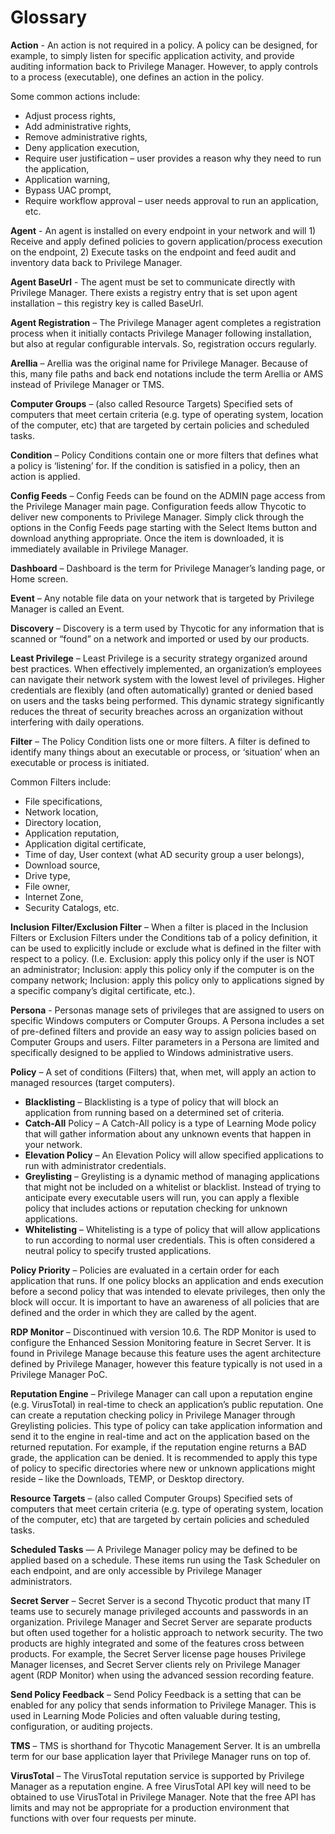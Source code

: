[title]: # (Glossary)
[tags]: # ( )
[priority]: # (99)
# Glossary

__Action__ -  An action is not required in a policy. A policy can be designed, for example, to simply listen for specific application activity, and provide auditing information back to Privilege Manager. However, to apply controls to a process (executable), one defines an action in the policy.

Some common actions include:

* Adjust process rights, 
* Add administrative rights,
* Remove administrative rights,
* Deny application execution,
* Require user justification – user provides a reason why they need to run the application,
* Application warning,
* Bypass UAC prompt,
* Require workflow approval – user needs approval to run an application, etc.

__Agent__ - An agent is installed on every endpoint in your network and will 1) Receive and apply defined policies to govern application/process execution on the endpoint, 2) Execute tasks on the endpoint and feed audit and inventory data back to Privilege Manager.

__Agent BaseUrl__ - The agent must be set to communicate directly with Privilege Manager. There exists a registry entry that is set upon agent installation – this registry key is called BaseUrl.  

__Agent Registration__ – The Privilege Manager agent completes a registration process when it initially contacts Privilege Manager following installation, but also at regular configurable intervals. So, registration occurs regularly.

__Arellia__ – Arellia was the original name for Privilege Manager. Because of this, many file paths and back end notations include the term Arellia or AMS instead of Privilege Manager or TMS.

__Computer Groups__ – (also called Resource Targets) Specified sets of computers that meet certain criteria (e.g. type of operating system, location of the computer, etc) that are targeted by certain policies and scheduled tasks.

__Condition__ – Policy Conditions contain one or more filters that defines what a policy is ‘listening’ for.  If the condition is satisfied in a policy, then an action is applied.

__Config Feeds__ – Config Feeds can be found on the ADMIN page access from the Privilege Manager main page. Configuration feeds allow Thycotic to deliver new components to Privilege Manager.  Simply click through the options in the Config Feeds page starting with the Select Items button and download anything appropriate.  Once the item is downloaded, it is immediately available in Privilege Manager.

__Dashboard__ – Dashboard is the term for Privilege Manager’s landing page, or Home screen.

__Event__ – Any notable file data on your network that is targeted by Privilege Manager is called an Event.

__Discovery__ – Discovery is a term used by Thycotic for any information that is scanned or “found” on a network and imported or used by our products.

__Least Privilege__ – Least Privilege is a security strategy organized around best practices. When effectively implemented, an organization’s employees can navigate their network system with the lowest level of privileges. Higher credentials are flexibly (and often automatically) granted or denied based on users and the tasks being performed. This dynamic strategy significantly reduces the threat of security breaches across an organization without interfering with daily operations.

__Filter__ – The Policy Condition lists one or more filters.  A filter is defined to identify many things about an executable or process, or ‘situation’ when an executable or process is initiated. 

Common Filters include:

* File specifications,
* Network location,
* Directory location,
* Application reputation,
* Application digital certificate,
* Time of day, User context (what AD security group a user belongs),
* Download source,
* Drive type,
* File owner,
* Internet Zone,
* Security Catalogs, etc.

__Inclusion Filter/Exclusion Filter__ – When a filter is placed in the Inclusion Filters or Exclusion Filters under the Conditions tab of a policy definition, it can be used to explicitly include or exclude what is defined in the filter with respect to a policy.  (I.e. Exclusion: apply this policy only if the user is NOT an administrator; Inclusion: apply this policy only if the computer is on the company network; Inclusion: apply this policy only to applications signed by a specific company’s digital certificate, etc.). 

__Persona__ - Personas manage sets of privileges that are assigned to users on specific Windows computers or Computer Groups. A Persona includes a set of pre-defined filters and provide an easy way to assign policies based on Computer Groups and users. Filter parameters in a Persona are limited and specifically designed to be applied to Windows administrative users.

__Policy__ – A set of conditions (Filters) that, when met, will apply an action to managed resources (target computers).

* __Blacklisting__ – Blacklisting is a type of policy that will block an application from running based on a determined set of criteria.
* __Catch-All__ Policy – A Catch-All policy is a type of Learning Mode policy that will gather information about any unknown events that happen in your network. 
* __Elevation Policy__ – An Elevation Policy will allow specified applications to run with administrator credentials.
* __Greylisting__ – Greylisting is a dynamic method of managing applications that might not be included on a whitelist or blacklist. Instead of trying to anticipate every executable users will run, you can apply a flexible policy that includes actions or reputation checking for unknown applications.
* __Whitelisting__ – Whitelisting is a type of policy that will allow applications to run according to normal user credentials. This is often considered a neutral policy to specify trusted applications.

__Policy Priority__ – Policies are evaluated in a certain order for each application that runs. If one policy blocks an application and ends execution before a second policy that was intended to elevate privileges, then only the block will occur. It is important to have an awareness of all policies that are defined and the order in which they are called by the agent. 

__RDP Monitor__ – Discontinued with version 10.6. The RDP Monitor is used to configure the Enhanced Session Monitoring feature in Secret Server.  It is found in Privilege Manage because this feature uses the agent architecture defined by Privilege Manager, however this feature typically is not used in a Privilege Manager PoC.

__Reputation Engine__ – Privilege Manager can call upon a reputation engine (e.g. VirusTotal) in real-time to check an application’s public reputation.  One can create a reputation checking policy in Privilege Manager through Greylisting policies.  This type of policy can take application information and send it to the engine in real-time and act on the application based on the returned reputation. For example, if the reputation engine returns a BAD grade, the application can be denied. It is recommended to apply this type of policy to specific directories where new or unknown applications might reside – like the Downloads, TEMP, or Desktop directory. 

__Resource Targets__ – (also called Computer Groups) Specified sets of computers that meet certain criteria (e.g. type of operating system, location of the computer, etc) that are targeted by certain policies and scheduled tasks. 

__Scheduled Tasks__ — A Privilege Manager policy may be defined to be applied based on a schedule. These items run using the Task Scheduler on each endpoint, and are only accessible by Privilege Manager administrators. 

__Secret Server__ – Secret Server is a second Thycotic product that many IT teams use to securely manage privileged accounts and passwords in an organization. Privilege Manager and Secret Server are separate products but often used together for a holistic approach to network security. The two products are highly integrated and some of the features cross between products. For example, the Secret Server license page houses Privilege Manager licenses, and Secret Server clients rely on Privilege Manager agent (RDP Monitor) when using the advanced session recording feature.

__Send Policy Feedback__ – Send Policy Feedback is a setting that can be enabled for any policy that sends information to Privilege Manager. This is used in Learning Mode Policies and often valuable during testing, configuration, or auditing projects.

__TMS__ – TMS is shorthand for Thycotic Management Server. It is an umbrella term for our base application layer that Privilege Manager runs on top of.

__VirusTotal__ – The VirusTotal reputation service is supported by Privilege Manager as a reputation engine.  A free VirusTotal API key will need to be obtained to use VirusTotal in Privilege Manager. Note that the free API has limits and may not be appropriate for a production environment that functions with over four requests per minute.
